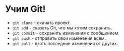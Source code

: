 # Учим Git!

- `git clone` - скачать проект.
- `git add` - сказать Git, что мы хотим сохранить.
- `git commit` - сохранить изменения с сообщением.
- `git push` - отправить свои изменения всем.
- `git pull` - взять последние изменения от других.
